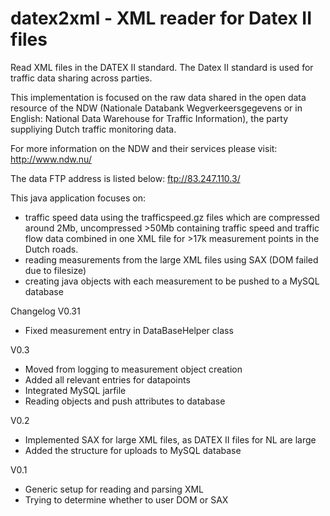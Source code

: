 datex2xml - XML reader for Datex II files
=========

Read XML files in the DATEX II standard.
The Datex II standard is used for traffic data sharing across parties.

This implementation is focused on the raw data shared in the open data resource of the NDW (Nationale Databank Wegverkeersgegevens or in English: National Data Warehouse for Traffic Information), the party suppliying Dutch traffic monitoring data.

For more information on the NDW and their services please visit:
http://www.ndw.nu/

The data FTP address is listed below:
ftp://83.247.110.3/

This java application focuses on:
*  traffic speed data using the trafficspeed.gz files which are compressed around 2Mb, uncompressed >50Mb containing traffic speed and traffic flow data combined in one XML file for >17k measurement points in the Dutch roads.
*  reading measurements from the large XML files using SAX (DOM failed due to filesize)
*  creating java objects with each measurement to be pushed to a MySQL database

Changelog
V0.31
- Fixed measurement entry in DataBaseHelper class

V0.3
- Moved from logging to measurement object creation
- Added all relevant entries for datapoints
- Integrated MySQL jarfile
- Reading objects and push attributes to database

V0.2
- Implemented SAX for large XML files, as DATEX II files for NL are large
- Added the structure for uploads to MySQL database

V0.1
- Generic setup for reading and parsing XML
- Trying to determine whether to user DOM or SAX
